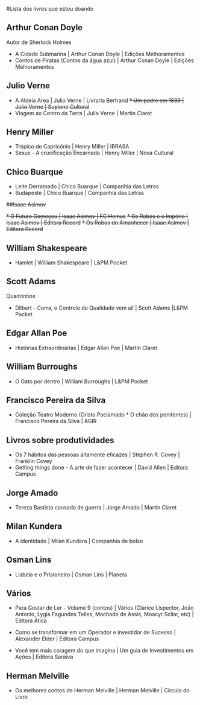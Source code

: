 #Lista dos livros que estou doando

## Arthur Conan Doyle
Autor de Sherlock Holmes

* A Cidade Submarina	| Arthur Conan Doyle	| Edições Melhoramentos
* Contos de Piratas (Contos da água azul)	| Arthur Conan Doyle | 	Edições Melhoramentos

## Julio Verne

* A Aldeia Area	| Julio Verne	|  Livraria Bertrand
~~* Um padre em 1839	| Julio Verne |	Supione Cultural~~
* Viagem ao Centro da Terra	| Julio Verne |	Martin Claret
 
## Henry Miller

* Trópico de Capricónio	| Henry Miller	| IBRASA
* Sexus - A crucificação Encarnada | Henry Miller |	Nova Cultural

## Chico Buarque
* Leite Derramado |	Chico Buarque |	Companhia das Letras
* Budapeste |	Chico Buarque |	Companhia das Letras

~~##Isaac Asimov~~

~~* O Futuro Começou	| Isaac Asimov |	FC Hemus~~
~~* Os Robos e o Império | Isaac Asimov | Editora Record~~
~~* Os Robos do Amanhecer | Isaac Asimov | Editora Record~~

## William Shakespeare
* Hamlet | William Shakespeare	| L&PM Pocket

## Scott Adams 
Quadrinhos
* Dilbert - Corra, o Controle de Qualidade vem ai!	| Scott Adams	|L&PM Pocket

## Edgar Allan Poe
* Histórias Extraordinárias	| Edgar Allan Poe | 	Martin Claret

## William Burroughs
* O Gato por dentro	| William Burroughs	| L&PM Pocket
 
## Francisco Pereira da Silva
* Coleção Teatro Moderno (Cristo Poclamado * O chão dos penitentes) | Francisco Pereira da Silva |	AGIR

## Livros sobre produtividades
* Os 7 hábitos das pessoas altamente eficazes	| Stephen R. Covey |	Franklin Covey
* Getting things done - A arte de fazer acontecer | David Allen | Editora Campus

## Jorge Amado
* Tereza Bastista cansada de guerra |	Jorge Amado |	Martin Claret

## Milan Kundera
* A identidade |	Milan Kundera |	Companhia de bolso

## Osman Lins 

* Lisbela e o Prisioneiro	| Osman Lins |	Planeta 

## Vários 
* Para Gostar de Ler - Volume 9 (contos)	| Vários (Clarice Lispector, João Antonio, Lygia Fagundes Telles, Machado de Assis, Moacyr Scliar, etc)	| Editora Ática

* Como se transformar em um Operador e investidor de Sucesso |	Alexander Elder |	Editora Campus
* Você tem mais coragem do que imagina | Um guia de Investimentos em Ações	|	Editora Saraiva


## Herman Melville
* Os melhores contos de Herman Melville	| Herman Melville	| Circulo do Livro
